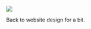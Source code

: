 ![](https://db-feed.s3.amazonaws.com/legacy/Screen_Shot_2017-04-10_at_1_51_25_PM-1491846711441.png)

Back to website design for a bit.
